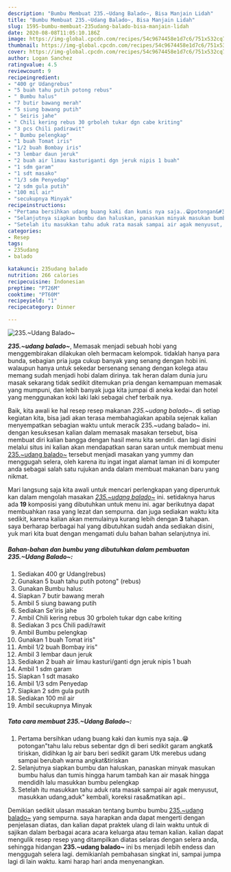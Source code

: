 ```yaml
---
description: "Bumbu Membuat 235.~Udang Balado~, Bisa Manjain Lidah"
title: "Bumbu Membuat 235.~Udang Balado~, Bisa Manjain Lidah"
slug: 1595-bumbu-membuat-235udang-balado-bisa-manjain-lidah
date: 2020-08-08T11:05:10.186Z
image: https://img-global.cpcdn.com/recipes/54c9674458e1d7c6/751x532cq70/235udang-balado-foto-resep-utama.jpg
thumbnail: https://img-global.cpcdn.com/recipes/54c9674458e1d7c6/751x532cq70/235udang-balado-foto-resep-utama.jpg
cover: https://img-global.cpcdn.com/recipes/54c9674458e1d7c6/751x532cq70/235udang-balado-foto-resep-utama.jpg
author: Logan Sanchez
ratingvalue: 4.5
reviewcount: 9
recipeingredient:
- "400 gr Udangrebus"
- "5 buah tahu putih potong rebus"
- " Bumbu halus"
- "7 butir bawang merah"
- "5 siung bawang putih"
- " Seiris jahe"
- " Chili kering rebus 30 grboleh tukar dgn cabe kriting"
- "3 pcs Chili padirawit"
- " Bumbu pelengkap"
- "1 buah Tomat iris"
- "1/2 buah Bombay iris"
- "3 lembar daun jeruk"
- "2 buah air limau kasturiganti dgn jeruk nipis 1 buah"
- "1 sdm garam"
- "1 sdt masako"
- "1/3 sdm Penyedap"
- "2 sdm gula putih"
- "100 mil air"
- "secukupnya Minyak"
recipeinstructions:
- "Pertama bersihkan udang buang kaki dan kumis nya saja..😁potongan&#34;tahu lalu rebus sebentar dgn di beri sedikit garam angkat&amp; tiriskan, didihkan lg air baru beri sedikit garam Utk merebus udang sampai berubah warna angkat&amp;tiriskan"
- "Selanjutnya siapkan bumbu dan haluskan, panaskan minyak masukan bumbu halus dan tumis hingga harum tambah kan air masak hingga mendidih lalu masukkan bumbu pelengkap"
- "Setelah itu masukkan tahu aduk rata masak sampai air agak menyusut, masukkan udang,aduk&#34; kembali, koreksi rasa&amp;matikan api.."
categories:
- Resep
tags:
- 235udang
- balado

katakunci: 235udang balado 
nutrition: 266 calories
recipecuisine: Indonesian
preptime: "PT26M"
cooktime: "PT60M"
recipeyield: "1"
recipecategory: Dinner

---
```



![235.~Udang Balado~](https://img-global.cpcdn.com/recipes/54c9674458e1d7c6/751x532cq70/235udang-balado-foto-resep-utama.jpg)

<b><i>235.~udang balado~</i></b>, Memasak menjadi sebuah hobi yang menggembirakan dilakukan oleh bermacam kelompok. tidaklah hanya para bunda, sebagian pria juga cukup banyak yang senang dengan hobi ini. walaupun hanya untuk sekedar bersenang senang dengan kolega atau memang sudah menjadi hobi dalam dirinya. tak heran dalam dunia juru masak sekarang tidak sedikit ditemukan pria dengan kemampuan memasak yang mumpuni, dan lebih banyak juga kita jumpai di aneka kedai dan hotel yang menggunakan koki laki laki sebagai chef terbaik nya.



Baik, kita awali ke hal resep resep makanan <i>235.~udang balado~</i>. di setiap kegiatan kita, bisa jadi akan terasa membahagiakan apabila sejenak kalian menyempatkan sebagian waktu untuk meracik 235.~udang balado~ ini. dengan kesuksesan kalian dalam memasak masakan tersebut, bisa membuat diri kalian bangga dengan hasil menu kita sendiri. dan lagi disini melalui situs ini kalian akan mendapatkan saran saran untuk membuat menu <u>235.~udang balado~</u> tersebut menjadi masakan yang yummy dan menggugah selera, oleh karena itu ingat ingat alamat laman ini di komputer anda sebagai salah satu rujukan anda dalam membuat makanan baru yang nikmat.


Mari langsung saja kita awali untuk mencari perlengkapan yang diperuntuk kan dalam mengolah masakan <u><i>235.~udang balado~</i></u> ini. setidaknya harus ada <b>19</b> komposisi yang dibutuhkan untuk menu ini. agar berikutnya dapat membuahkan rasa yang lezat dan sempurna. dan juga sediakan waktu kita sedikit, karena kalian akan memulainya kurang lebih dengan <b>3</b> tahapan. saya berharap berbagai hal yang dibutuhkan sudah anda sediakan disini, yuk mari kita buat dengan mengamati dulu bahan bahan selanjutnya ini.

<!--inarticleads1-->

##### Bahan-bahan dan bumbu yang dibutuhkan dalam pembuatan 235.~Udang Balado~:

1. Sediakan 400 gr Udang(rebus)
1. Gunakan 5 buah tahu putih potong&#34; (rebus)
1. Gunakan  Bumbu halus:
1. Siapkan 7 butir bawang merah
1. Ambil 5 siung bawang putih
1. Sediakan  Se&#39;iris jahe
1. Ambil  Chili kering rebus 30 grboleh tukar dgn cabe kriting
1. Sediakan 3 pcs Chili padi/rawit
1. Ambil  Bumbu pelengkap
1. Gunakan 1 buah Tomat iris&#34;
1. Ambil 1/2 buah Bombay iris&#34;
1. Ambil 3 lembar daun jeruk
1. Sediakan 2 buah air limau kasturi/ganti dgn jeruk nipis 1 buah
1. Ambil 1 sdm garam
1. Siapkan 1 sdt masako
1. Ambil 1/3 sdm Penyedap
1. Siapkan 2 sdm gula putih
1. Sediakan 100 mil air
1. Ambil secukupnya Minyak




<!--inarticleads2-->

##### Tata cara membuat 235.~Udang Balado~:

1. Pertama bersihkan udang buang kaki dan kumis nya saja..😁potongan&#34;tahu lalu rebus sebentar dgn di beri sedikit garam angkat&amp; tiriskan, didihkan lg air baru beri sedikit garam Utk merebus udang sampai berubah warna angkat&amp;tiriskan
1. Selanjutnya siapkan bumbu dan haluskan, panaskan minyak masukan bumbu halus dan tumis hingga harum tambah kan air masak hingga mendidih lalu masukkan bumbu pelengkap
1. Setelah itu masukkan tahu aduk rata masak sampai air agak menyusut, masukkan udang,aduk&#34; kembali, koreksi rasa&amp;matikan api..




Demikian sedikit ulasan masakan tentang bumbu bumbu <u>235.~udang balado~</u> yang sempurna. saya harapkan anda dapat mengerti dengan penjelasan diatas, dan kalian dapat praktek ulang di lain waktu untuk di sajikan dalam berbagai acara acara keluarga atau teman kalian. kalian dapat mengulik resep resep yang ditampilkan diatas selaras dengan selera anda, sehingga hidangan <b>235.~udang balado~</b> ini bs menjadi lebih endess dan menggugah selera lagi. demikianlah pembahasan singkat ini, sampai jumpa lagi di lain waktu. kami harap hari anda menyenangkan.
